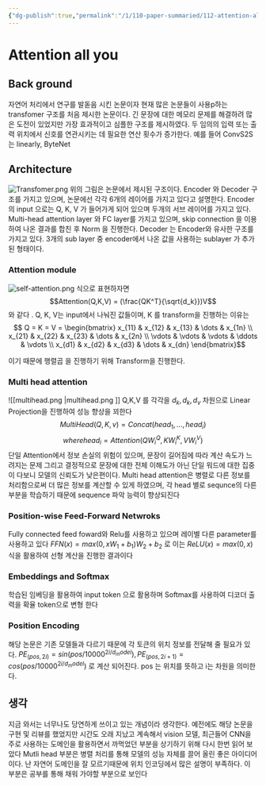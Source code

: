```yaml
---
{"dg-publish":true,"permalink":"/1/110-paper-summaried/112-attention-all-you-need/","title":"Attention all you need","tags":["paper","summary","gardenEntry"]}
---
```


# Attention all you 
## Back ground
자연어 처리에서 연구를 발돋음 시킨 논문이자 현재 많은 논문들이 사용p하는 transfomer 구조를 처음 제시한 논문이다. 긴 문장에 대한 메모리 문제를 해결하려 많은 도전이 있었지만 가장 효과적이고 심플한 구조를 제시하였다. 
두 임의의 입력 또는 출력 위치에서 신호를 연관시키는 데 필요한 연산 횟수가 증가한다. 예를 들어  ConvS2S는 linearly, ByteNet 
## Architecture 

![Transfomer.png](/img/user/0.%EC%A7%80%EC%8B%9D%EC%B0%BD%EA%B3%A0/030.%20source/Transfomer.png)
위의 그림은 논문에서 제시된 구조이다.  Encoder 와 Decoder 구조를 가지고 있으며, 논문에선 각각 6개의 레이어를 가지고 있다고 설명한다.  Encoder의 input 으로는 Q, K, V 가 들어가게 되어 있으며 두개의 서브 레이어를 가지고 있다. Multi-head attention layer  와  FC layer를 가지고 있으며, skip connection 을 이용하여 나온 결과를 합친 후 Norm 을 진행한다. 
Decoder 는 Encoder와 유사한 구조를 가지고 있다.  3개의 sub layer 중  encoder에서 나온 값을 사용하는 sublayer 가 추가된 형태이다. 
### Attention module
![self-attention.png](/img/user/0.%EC%A7%80%EC%8B%9D%EC%B0%BD%EA%B3%A0/030.%20source/self-attention.png)
식으로 표현하자면 $$Attention(Q,K,V) = (\frac{QK^T}{\sqrt{d_k}})V$$ 와 같다 . Q, K, V는  input에서 나눠진 값들이며,  K 를 transform을 진행하는 이유는 
$$ Q = K = V = \begin{bmatrix}
    x_{11} & x_{12} & x_{13} & \dots  & x_{1n} \\
    x_{21} & x_{22} & x_{23} & \dots  & x_{2n} \\
    \vdots & \vdots & \vdots & \ddots & \vdots \\
    x_{d1} & x_{d2} & x_{d3} & \dots  & x_{dn}
\end{bmatrix}$$ 

이기 때문에 행렬곱 을 진행하기 위해 Transform을 진행한다.  

### Multi head attention 
![[multihead.png \|multihead.png ]]
Q,K,V 를  각각을  $d_k, d_k, d_v$ 차원으로  Linear Projection을 진행하여 성능 향상을 꾀한다
$$MultiHead(Q,K,v) = Concat(head_1,...,head_i)$$
$$where head_i = Attention(QW^Q_i, KW^K_i, VW^V_i)$$
단일 Attention에서 정보 손실의 위험이 있으며, 문장이 길어짐에 따라 계산 속도가 느려지는 문제 그리고 결정적으로 문장에 대한 전체 이해도가 아닌 단일 워드에 대한 집중이 다보니 모델의 신뢰도가 낮은편이다.
Multi head attention은 병렬로 다른 정보를 처리함으로써 더 많은 정보를 계산할 수 있게 하였으며, 각 head 별로 sequnce의 다른 부분을 학습하기 때문에 sequence 파악 능력이 향상되진다

### Position-wise Feed-Forward Netwroks
Fully connected feed foward와 Relu를 사용하고 있으며 레이별 다른 parameter를 사용하고 있다 $FFN(x) = max(0, xW_1 + b_1)W_2 + b_2$ 로  이는 $ReLU(x) = max(0,x)$식을 활용하여 선형 계산을 진행한 결과이다

### Embeddings and Softmax
학습된 임베딩을 활용하여 input token 으로 활용하며 Softmax를 사용하여 디코더 출력을 확율 token으로 변형 한다
### Position Encoding
해당 논문은 기존 모델들과 다르기 때문에 각 토큰의 위치 정보를 전달해 줄 필요가 있다. 
$PE_{(pos,2i)} = sin(pos / 10000^{2i/d_model}), PE_{(pos,2i+1)} = cos(pos / 10000^{2i/d_model})$ 로 계산 되어진다. pos 는 위치를 뜻하고 i는 차원을 의미한다.


## 생각
지금 와서는 너무나도 당연하게 쓰이고 있는 개념이라 생각한다. 예전에도 해당 논문을 구현 및 리뷰를 했었지만 시간도 오래 지났고 계속해서 vision 모델, 최근들어 CNN을 주로 사용하는 도메인을 활용하면서 까먹었던 부분을 상기하기 위해 다시 한번 읽어 보았다
Mutli head 부분은 병렬 처리를 통해 모델의 성능 자체를 끌어 올린 좋은 아이디어이다. 난 자연어 도메인을 잘 모르기때문에 위치 인코딩에서 많은 설명이 부족하다. 이 부분은 공부를 통해 채워 가야할 부분으로 보인다

